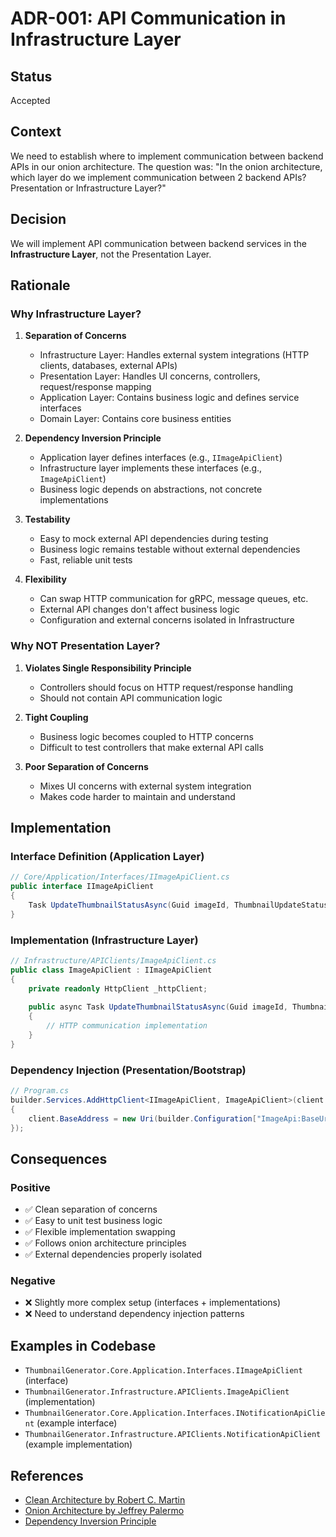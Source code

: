 # ADR-001: API Communication in Infrastructure Layer

## Status
Accepted

## Context
We need to establish where to implement communication between backend APIs in our onion architecture. The question was: "In the onion architecture, which layer do we implement communication between 2 backend APIs? Presentation or Infrastructure Layer?"

## Decision
We will implement API communication between backend services in the **Infrastructure Layer**, not the Presentation Layer.

## Rationale

### Why Infrastructure Layer?

1. **Separation of Concerns**
   - Infrastructure Layer: Handles external system integrations (HTTP clients, databases, external APIs)
   - Presentation Layer: Handles UI concerns, controllers, request/response mapping
   - Application Layer: Contains business logic and defines service interfaces
   - Domain Layer: Contains core business entities

2. **Dependency Inversion Principle**
   - Application layer defines interfaces (e.g., `IImageApiClient`)
   - Infrastructure layer implements these interfaces (e.g., `ImageApiClient`)
   - Business logic depends on abstractions, not concrete implementations

3. **Testability**
   - Easy to mock external API dependencies during testing
   - Business logic remains testable without external dependencies
   - Fast, reliable unit tests

4. **Flexibility**
   - Can swap HTTP communication for gRPC, message queues, etc.
   - External API changes don't affect business logic
   - Configuration and external concerns isolated in Infrastructure

### Why NOT Presentation Layer?

1. **Violates Single Responsibility Principle**
   - Controllers should focus on HTTP request/response handling
   - Should not contain API communication logic

2. **Tight Coupling**
   - Business logic becomes coupled to HTTP concerns
   - Difficult to test controllers that make external API calls

3. **Poor Separation of Concerns**
   - Mixes UI concerns with external system integration
   - Makes code harder to maintain and understand

## Implementation

### Interface Definition (Application Layer)
```csharp
// Core/Application/Interfaces/IImageApiClient.cs
public interface IImageApiClient
{
    Task UpdateThumbnailStatusAsync(Guid imageId, ThumbnailUpdateStatus status, string? thumbnailUrl = null);
}
```

### Implementation (Infrastructure Layer)
```csharp
// Infrastructure/APIClients/ImageApiClient.cs
public class ImageApiClient : IImageApiClient
{
    private readonly HttpClient _httpClient;
    
    public async Task UpdateThumbnailStatusAsync(Guid imageId, ThumbnailUpdateStatus status, string? thumbnailUrl = null)
    {
        // HTTP communication implementation
    }
}
```

### Dependency Injection (Presentation/Bootstrap)
```csharp
// Program.cs
builder.Services.AddHttpClient<IImageApiClient, ImageApiClient>(client =>
{
    client.BaseAddress = new Uri(builder.Configuration["ImageApi:BaseUrl"]);
});
```

## Consequences

### Positive
- ✅ Clean separation of concerns
- ✅ Easy to unit test business logic
- ✅ Flexible implementation swapping
- ✅ Follows onion architecture principles
- ✅ External dependencies properly isolated

### Negative
- ❌ Slightly more complex setup (interfaces + implementations)
- ❌ Need to understand dependency injection patterns

## Examples in Codebase
- `ThumbnailGenerator.Core.Application.Interfaces.IImageApiClient` (interface)
- `ThumbnailGenerator.Infrastructure.APIClients.ImageApiClient` (implementation)
- `ThumbnailGenerator.Core.Application.Interfaces.INotificationApiClient` (example interface)
- `ThumbnailGenerator.Infrastructure.APIClients.NotificationApiClient` (example implementation)

## References
- [Clean Architecture by Robert C. Martin](https://blog.cleancoder.com/uncle-bob/2012/08/13/the-clean-architecture.html)
- [Onion Architecture by Jeffrey Palermo](https://jeffreypalermo.com/2008/07/the-onion-architecture-part-1/)
- [Dependency Inversion Principle](https://en.wikipedia.org/wiki/Dependency_inversion_principle)